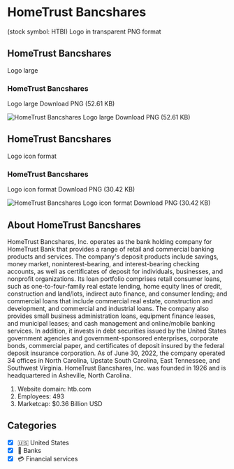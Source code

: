 # HomeTrust Bancshares
 (stock symbol: HTBI) Logo in transparent PNG format

## HomeTrust Bancshares
 Logo large

### HomeTrust Bancshares
 Logo large Download PNG (52.61 KB)

![HomeTrust Bancshares
 Logo large Download PNG (52.61 KB)](/img/orig/HTBI_BIG-e8beaead.png)

## HomeTrust Bancshares
 Logo icon format

### HomeTrust Bancshares
 Logo icon format Download PNG (30.42 KB)

![HomeTrust Bancshares
 Logo icon format Download PNG (30.42 KB)](/img/orig/HTBI-919f47aa.png)

## About HomeTrust Bancshares


HomeTrust Bancshares, Inc. operates as the bank holding company for HomeTrust Bank that provides a range of retail and commercial banking products and services. The company's deposit products include savings, money market, noninterest-bearing, and interest-bearing checking accounts, as well as certificates of deposit for individuals, businesses, and nonprofit organizations. Its loan portfolio comprises retail consumer loans, such as one-to-four-family real estate lending, home equity lines of credit, construction and land/lots, indirect auto finance, and consumer lending; and commercial loans that include commercial real estate, construction and development, and commercial and industrial loans. The company also provides small business administration loans, equipment finance leases, and municipal leases; and cash management and online/mobile banking services. In addition, it invests in debt securities issued by the United States government agencies and government-sponsored enterprises, corporate bonds, commercial paper, and certificates of deposit insured by the federal deposit insurance corporation. As of June 30, 2022, the company operated 34 offices in North Carolina, Upstate South Carolina, East Tennessee, and Southwest Virginia. HomeTrust Bancshares, Inc. was founded in 1926 and is headquartered in Asheville, North Carolina.

1. Website domain: htb.com
2. Employees: 493
3. Marketcap: $0.36 Billion USD


## Categories
- [x] 🇺🇸 United States
- [x] 🏦 Banks
- [x] 💳 Financial services
